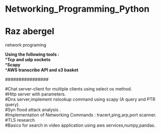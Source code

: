 # Networking_Programming_Python
# Raz abergel
network programing 

**Using the following tools :<br>**
***Tcp and udp sockets<br>**
***Scapy <br>**
***AWS transcribe API and s3 basket <br>**

################

#Chat server-client for multiple clients using select os method.<br>
#Http server with parameters.<br>
#Dns server,implement nslookup command using scapy (A query and PTR query).<br>
#Syn flood attack analysis .<br>
#Implementation of Networking Commands : tracert,ping,arp,port scanner.<br>
#TLS research<br>
#Basics for search in video application using aws services,numpy,pandas.<br>
